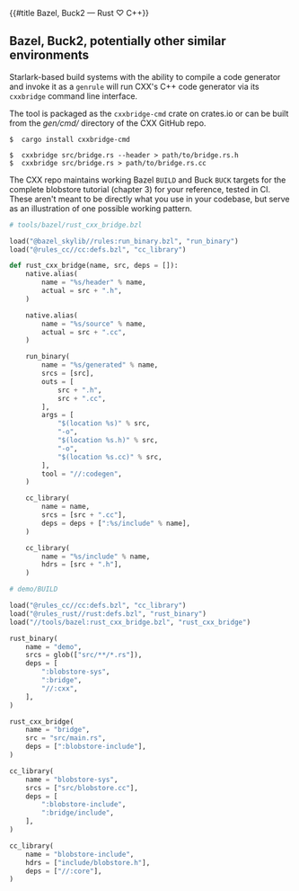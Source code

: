 {{#title Bazel, Buck2 — Rust ♡ C++}}
## Bazel, Buck2, potentially other similar environments

Starlark-based build systems with the ability to compile a code generator and
invoke it as a `genrule` will run CXX's C++ code generator via its `cxxbridge`
command line interface.

The tool is packaged as the `cxxbridge-cmd` crate on crates.io or can be built
from the *gen/cmd/* directory of the CXX GitHub repo.

```console
$  cargo install cxxbridge-cmd

$  cxxbridge src/bridge.rs --header > path/to/bridge.rs.h
$  cxxbridge src/bridge.rs > path/to/bridge.rs.cc
```

The CXX repo maintains working Bazel `BUILD` and Buck `BUCK` targets for the
complete blobstore tutorial (chapter 3) for your reference, tested in CI. These
aren't meant to be directly what you use in your codebase, but serve as an
illustration of one possible working pattern.

```python
# tools/bazel/rust_cxx_bridge.bzl

load("@bazel_skylib//rules:run_binary.bzl", "run_binary")
load("@rules_cc//cc:defs.bzl", "cc_library")

def rust_cxx_bridge(name, src, deps = []):
    native.alias(
        name = "%s/header" % name,
        actual = src + ".h",
    )

    native.alias(
        name = "%s/source" % name,
        actual = src + ".cc",
    )

    run_binary(
        name = "%s/generated" % name,
        srcs = [src],
        outs = [
            src + ".h",
            src + ".cc",
        ],
        args = [
            "$(location %s)" % src,
            "-o",
            "$(location %s.h)" % src,
            "-o",
            "$(location %s.cc)" % src,
        ],
        tool = "//:codegen",
    )

    cc_library(
        name = name,
        srcs = [src + ".cc"],
        deps = deps + [":%s/include" % name],
    )

    cc_library(
        name = "%s/include" % name,
        hdrs = [src + ".h"],
    )
```

```python
# demo/BUILD

load("@rules_cc//cc:defs.bzl", "cc_library")
load("@rules_rust//rust:defs.bzl", "rust_binary")
load("//tools/bazel:rust_cxx_bridge.bzl", "rust_cxx_bridge")

rust_binary(
    name = "demo",
    srcs = glob(["src/**/*.rs"]),
    deps = [
        ":blobstore-sys",
        ":bridge",
        "//:cxx",
    ],
)

rust_cxx_bridge(
    name = "bridge",
    src = "src/main.rs",
    deps = [":blobstore-include"],
)

cc_library(
    name = "blobstore-sys",
    srcs = ["src/blobstore.cc"],
    deps = [
        ":blobstore-include",
        ":bridge/include",
    ],
)

cc_library(
    name = "blobstore-include",
    hdrs = ["include/blobstore.h"],
    deps = ["//:core"],
)
```
